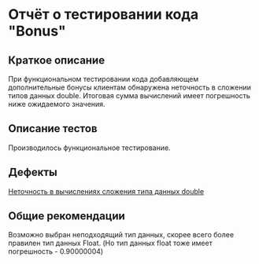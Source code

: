 # Отчёт о тестировании кода "Bonus"

## Краткое описание 
При функциональном тестировании кода добавляющем дополнительные бонусы клиентам обнаружена неточность в сложении типов данных double.
Итоговая сумма вычислений имеет погрешность ниже ожидаемого значения.

## Описание тестов
Производилось функциональное тестирование.

## Дефекты
[Неточность в вычислениях сложения типа данных double](https://github.com/Dmitrii4/Task-2-Precision/issues/1)

## Общие рекомендации
Возможно выбран неподходящий тип данных, скорее всего более правилен тип данных Float. (Но тип данных float тоже имеет погрешность - 0.90000004)